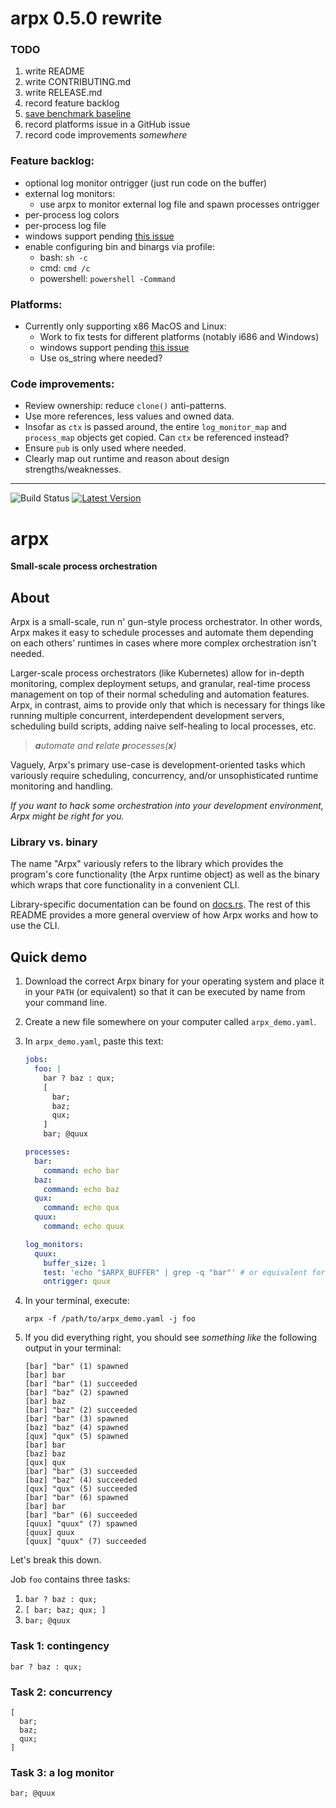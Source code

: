 # arpx 0.5.0 rewrite

### TODO

1. write README
2. write CONTRIBUTING.md
3. write RELEASE.md
4. record feature backlog
5. [save benchmark baseline](https://bheisler.github.io/criterion.rs/book/user_guide/command_line_options.html)
6. record platforms issue in a GitHub issue
7. record code improvements _somewhere_

### Feature backlog:
- optional log monitor ontrigger (just run code on the buffer)
- external log monitors:
  - use arpx to monitor external log file and spawn processes ontrigger
- per-process log colors
- per-process log file
- windows support pending [this issue](https://github.com/rust-lang/rust/issues/92939)
- enable configuring bin and binargs via profile:
  - bash: `sh -c`
  - cmd: `cmd /c`
  - powershell: `powershell -Command`

### Platforms:
- Currently only supporting x86 MacOS and Linux:
  - Work to fix tests for different platforms (notably i686 and Windows)
  - windows support pending [this issue](https://github.com/rust-lang/rust/issues/92939)
  - Use os_string where needed?

### Code improvements:
- Review ownership: reduce `clone()` anti-patterns.
- Use more references, less values and owned data.
- Insofar as `ctx` is passed around, the entire `log_monitor_map` and `process_map` objects get copied. Can `ctx` be referenced instead?
- Ensure `pub` is only used where needed.
- Clearly map out runtime and reason about design strengths/weaknesses.


---

![Build Status] [![Latest Version]][crates.io]

[Build Status]: https://travis-ci.com/jaredgorski/arpx.svg?token=7hLupv5JrcFFuyR6Lkp7&branch=master
[Latest Version]: https://img.shields.io/crates/v/arpx?color=black
[crates.io]: https://crates.io/crates/arpx

# arpx

**Small-scale process orchestration**

## About

Arpx is a small-scale, run n' gun-style process orchestrator. In other words, Arpx makes it easy to schedule processes and automate them depending on each others' runtimes in cases where more complex orchestration isn't needed.

Larger-scale process orchestrators (like Kubernetes) allow for in-depth monitoring, complex deployment setups, and granular, real-time process management on top of their normal scheduling and automation features. Arpx, in contrast, aims to provide only that which is necessary for things like running multiple concurrent, interdependent development servers, scheduling build scripts, adding naive self-healing to local processes, etc.

> _**a**utomate and **r**elate **p**rocesses(**x**)_

Vaguely, Arpx's primary use-case is development-oriented tasks which variously require scheduling, concurrency, and/or unsophisticated runtime monitoring and handling.

_If you want to hack some orchestration into your development environment, Arpx might be right for you._

### Library vs. binary

The name "Arpx" variously refers to the library which provides the program's core functionality (the Arpx runtime object) as well as the binary which wraps that core functionality in a convenient CLI.

Library-specific documentation can be found on [docs.rs](https://docs.rs/crate/arpx/latest). The rest of this README provides a more general overview of how Arpx works and how to use the CLI.

## Quick demo

1. Download the correct Arpx binary for your operating system and place it in your `PATH` (or equivalent) so that it can be executed by name from your command line.
2. Create a new file somewhere on your computer called `arpx_demo.yaml`.
3. In `arpx_demo.yaml`, paste this text:

    ```yaml
    jobs:
      foo: |
        bar ? baz : qux;
        [
          bar;
          baz;
          qux;
        ]
        bar; @quux

    processes:
      bar:
        command: echo bar
      baz:
        command: echo baz
      qux:
        command: echo qux
      quux:
        command: echo quux

    log_monitors:
      quux:
        buffer_size: 1
        test: 'echo "$ARPX_BUFFER" | grep -q "bar"' # or equivalent for your system
        ontrigger: quux
    ```

4. In your terminal, execute:

    ```terminal
    arpx -f /path/to/arpx_demo.yaml -j foo
    ```
    
5. If you did everything right, you should see _something like_ the following output in your terminal:

    ```terminal
    [bar] "bar" (1) spawned
    [bar] bar
    [bar] "bar" (1) succeeded
    [bar] "baz" (2) spawned
    [bar] baz
    [bar] "baz" (2) succeeded
    [bar] "bar" (3) spawned
    [baz] "baz" (4) spawned
    [qux] "qux" (5) spawned
    [bar] bar
    [baz] baz
    [qux] qux
    [bar] "bar" (3) succeeded
    [baz] "baz" (4) succeeded
    [qux] "qux" (5) succeeded
    [bar] "bar" (6) spawned
    [bar] bar
    [bar] "bar" (6) succeeded
    [quux] "quux" (7) spawned
    [quux] quux
    [quux] "quux" (7) succeeded
    ```

Let's break this down.

Job `foo` contains three tasks:

1. `bar ? baz : qux;`
2. `[ bar; baz; qux; ]`
3. `bar; @quux`

### Task 1: contingency

```text
bar ? baz : qux;
```

### Task 2: concurrency

```text
[
  bar;
  baz;
  qux;
]
```

### Task 3: a log monitor

```text
bar; @quux
```
